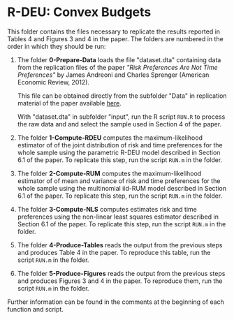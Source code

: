 # R-DEU: Convex Budgets

This folder contains the files necessary to replicate the results reported
in Tables 4 and Figures 3 and 4 in the paper. The folders are numbered in
the order in which they should be run:

1. The folder **0-Prepare-Data** loads the file "dataset.dta" containing data
   from the replication files of the paper *"Risk Preferences Are Not Time
   Preferences"* by James Andreoni and Charles Sprenger
   (American Economic Review, 2012).

   This file can be obtained directly from the subfolder "Data" in replication
   material of the paper available
   [here](https://www.aeaweb.org/articles?id=10.1257/aer.102.7.3357).

   With "dataset.dta" in subfolder "input", run the R script `RUN.R` to process the
   raw data and and select the sample used in Section 4 of the paper.

2. The folder **1-Compute-RDEU** computes the maximum-likelihood estimator of
   of the joint distribution of risk and time preferences for the whole sample
   using the parametric R-DEU model described in Section 6.1 of the paper.
   To replicate this step, run the script `RUN.m` in the folder.

3. The folder **2-Compute-RUM** computes the maximum-likelihood estimator of
   of mean and variance of risk and time preferences for the whole sample
   using the multinomial iid-RUM model described in Section 6.1 of the paper.
   To replicate this step, run the script `RUN.m` in the folder.

4. The folder **3-Compute-NLS** computes estimates risk and time preferences
   using the non-linear least squares estimator described in Section 6.1 of the
   paper. To replicate this step, run the script `RUN.m` in the folder.

5. The folder **4-Produce-Tables** reads the output from the previous steps and
   produces Table 4 in the paper. To reproduce this table, run the script
   `RUN.m` in the folder.

6. The folder **5-Produce-Figures** reads the output from the previous steps and
   produces Figures 3 and 4 in the paper. To reproduce them, run the script
   `RUN.m` in the folder.

Further information can be found in the comments at the beginning of each
function and script.
